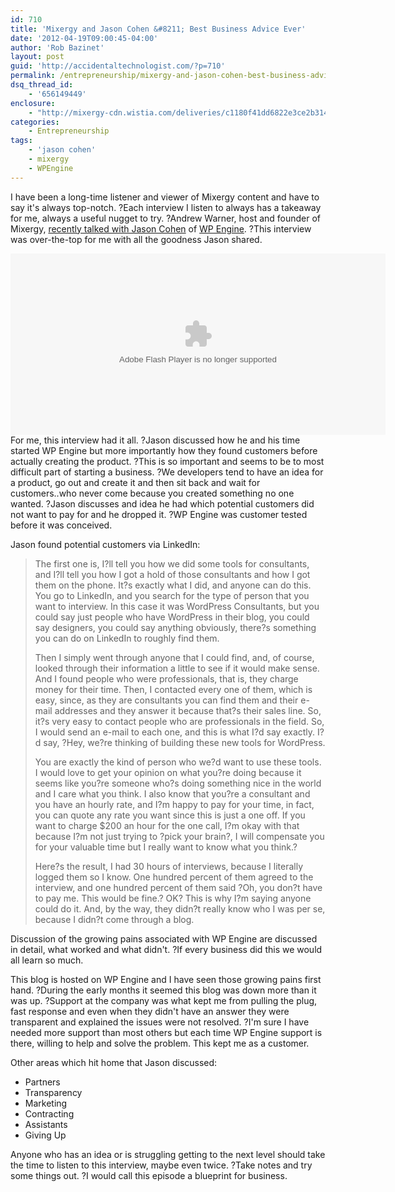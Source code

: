```yaml
---
id: 710
title: 'Mixergy and Jason Cohen &#8211; Best Business Advice Ever'
date: '2012-04-19T09:00:45-04:00'
author: 'Rob Bazinet'
layout: post
guid: 'http://accidentaltechnologist.com/?p=710'
permalink: /entrepreneurship/mixergy-and-jason-cohen-best-business-advice-ever/
dsq_thread_id:
    - '656149449'
enclosure:
    - "http://mixergy-cdn.wistia.com/deliveries/c1180f41dd6822e3ce2b3149d47e6f01e7edc4e4.bin\r\n532183575\r\nvideo/mp4\r\n"
categories:
    - Entrepreneurship
tags:
    - 'jason cohen'
    - mixergy
    - WPEngine
---
```


I have been a long-time listener and viewer of Mixergy content and have to say it's always top-notch. ?Each interview I listen to always has a takeaway for me, always a useful nugget to try. ?Andrew Warner, host and founder of Mixergy, [recently talked with Jason Cohen](http://mixergy.com/jason-cohen-wpengine-interview-2/) of [WP Engine](http://wpengine.com/?a_aid=4d948e6a5f186&a_bid=67cf509b). ?This interview was over-the-top for me with all the goodness Jason shared.

<div id="wistia_1042001_social_2919"> <object classid="clsid:D27CDB6E-AE6D-11cf-96B8-444553540000" height="290" width="600"> <param name="movie" value="http://mixergy-cdn.wistia.com/flash/embed_player_v2.0.swf"></param> <param name="allowfullscreen" value="true"></param> <param name="allowscriptaccess" value="always"></param> <param name="wmode" value="opaque"></param> <param name="flashvars" value="videoUrl=http://mixergy-cdn.wistia.com/deliveries/a293bedbe2dc766ed54a806bb9c17015c45c40a9.bin&stillUrl=http://mixergy-cdn.wistia.com/deliveries/94577032426f96ed6b2369386d74e1d4db506134.bin&unbufferedSeek=true&controlsVisibleOnLoad=true&autoPlay=false&endVideoBehavior=default&playButtonVisible=true&embedServiceURL=http://distillery.wistia.com/x&accountKey=wistia-production_1621&mediaID=wistia-production_1042001&mediaDuration=6120"></param><embed allowfullscreen="true" allowscriptaccess="always" flashvars="videoUrl=http://mixergy-cdn.wistia.com/deliveries/a293bedbe2dc766ed54a806bb9c17015c45c40a9.bin&stillUrl=http://mixergy-cdn.wistia.com/deliveries/94577032426f96ed6b2369386d74e1d4db506134.bin&unbufferedSeek=true&controlsVisibleOnLoad=true&autoPlay=false&endVideoBehavior=default&playButtonVisible=true&embedServiceURL=http://distillery.wistia.com/x&accountKey=wistia-production_1621&mediaID=wistia-production_1042001&mediaDuration=6120" height="290" name="wistia_1042001" src="http://mixergy-cdn.wistia.com/flash/embed_player_v2.0.swf" type="application/x-shockwave-flash" width="600" wmode="opaque"></embed> </object> <script src="http://mixergy-cdn.wistia.com/embeds/v.js"></script> <script type="text/javascript">// <![CDATA[
if(!navigator.mimeTypes['application/x-shockwave-flash'] || navigator.userAgent.match(/Android/i)!==null)Wistia.VideoEmbed('wistia_1042001',600,290,{videoUrl:'http://mixergy-cdn.wistia.com/deliveries/c1180f41dd6822e3ce2b3149d47e6f01e7edc4e4.bin',stillUrl:'http://mixergy-cdn.wistia.com/deliveries/94577032426f96ed6b2369386d74e1d4db506134.bin',distilleryUrl:'http://distillery.wistia.com/x',accountKey:'wistia-production_1621',mediaId:'wistia-production_1042001',mediaDuration:6120})
// ]]></script> </div> <script src="https://ajax.googleapis.com/ajax/libs/jquery/1.4.3/jquery.min.js" type="text/javascript"></script> <script type="text/javascript">// <![CDATA[
var socialJQuery = jQuery.noConflict(true);
// ]]></script>For me, this interview had it all. ?Jason discussed how he and his time started WP Engine but more importantly how they found customers before actually creating the product. ?This is so important and seems to be to most difficult part of starting a business. ?We developers tend to have an idea for a product, go out and create it and then sit back and wait for customers..who never come because you created something no one wanted. ?Jason discusses and idea he had which potential customers did not want to pay for and he dropped it. ?WP Engine was customer tested before it was conceived.

Jason found potential customers via LinkedIn:

> The first one is, I?ll tell you how we did some tools for consultants, and I?ll tell you how I got a hold of those consultants and how I got them on the phone. It?s exactly what I did, and anyone can do this. You go to LinkedIn, and you search for the type of person that you want to interview. In this case it was WordPress Consultants, but you could say just people who have WordPress in their blog, you could say designers, you could say anything obviously, there?s something you can do on LinkedIn to roughly find them.
> 
> Then I simply went through anyone that I could find, and, of course, looked through their information a little to see if it would make sense. And I found people who were professionals, that is, they charge money for their time. Then, I contacted every one of them, which is easy, since, as they are consultants you can find them and their e-mail addresses and they answer it because that?s their sales line. So, it?s very easy to contact people who are professionals in the field. So, I would send an e-mail to each one, and this is what I?d say exactly. I?d say, ?Hey, we?re thinking of building these new tools for WordPress.
> 
> You are exactly the kind of person who we?d want to use these tools. I would love to get your opinion on what you?re doing because it seems like you?re someone who?s doing something nice in the world and I care what you think. I also know that you?re a consultant and you have an hourly rate, and I?m happy to pay for your time, in fact, you can quote any rate you want since this is just a one off. If you want to charge $200 an hour for the one call, I?m okay with that because I?m not just trying to ?pick your brain?, I will compensate you for your valuable time but I really want to know what you think.?
> 
> Here?s the result, I had 30 hours of interviews, because I literally logged them so I know. One hundred percent of them agreed to the interview, and one hundred percent of them said ?Oh, you don?t have to pay me. This would be fine.? OK? This is why I?m saying anyone could do it. And, by the way, they didn?t really know who I was per se, because I didn?t come through a blog.

Discussion of the growing pains associated with WP Engine are discussed in detail, what worked and what didn't. ?If every business did this we would all learn so much.

This blog is hosted on WP Engine and I have seen those growing pains first hand. ?During the early months it seemed this blog was down more than it was up. ?Support at the company was what kept me from pulling the plug, fast response and even when they didn't have an answer they were transparent and explained the issues were not resolved. ?I'm sure I have needed more support than most others but each time WP Engine support is there, willing to help and solve the problem. This kept me as a customer.

Other areas which hit home that Jason discussed:

- Partners
- Transparency
- Marketing
- Contracting
- Assistants
- Giving Up
 
Anyone who has an idea or is struggling getting to the next level should take the time to listen to this interview, maybe even twice. ?Take notes and try some things out. ?I would call this episode a blueprint for business.